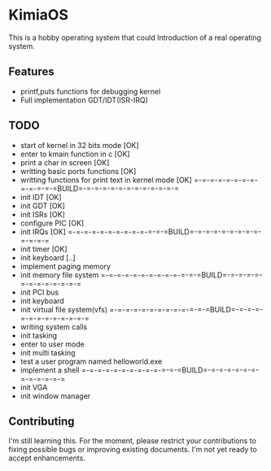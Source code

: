 KimiaOS
===========

This is a hobby operating system that could Introduction of a real operating system.



Features
--------
- printf,puts functions for debugging kernel
- Full implementation GDT/IDT(ISR-IRQ)



TODO
--------
- start of kernel in 32 bits mode [OK]
- enter to kmain function in c [OK]
- print a char in screen [OK]
- writting basic ports functions [OK]
- writting functions for print text in kernel mode [OK]
=-=-=-=-=-=-=-=-=-=-=-=-=BUILD=-=-=-=-=-=-=-=-=-=-=-=-=
- init IDT [OK]
- init GDT [OK]
- init ISRs [OK]
- configure PIC [OK]
- init IRQs [OK]
=-=-=-=-=-=-=-=-=-=-=-=-=BUILD=-=-=-=-=-=-=-=-=-=-=-=-=
- init timer [OK]
- init keyboard [..]
- implement paging memory
- init memory file system
=-=-=-=-=-=-=-=-=-=-=-=-=BUILD=-=-=-=-=-=-=-=-=-=-=-=-=
- init PCI bus
- init keyboard
- init virtual file system(vfs)
=-=-=-=-=-=-=-=-=-=-=-=-=BUILD=-=-=-=-=-=-=-=-=-=-=-=-=
- writing system calls
- init tasking
- enter to user mode
- init multi tasking
- test a user program named helloworld.exe
- implement a shell
=-=-=-=-=-=-=-=-=-=-=-=-=BUILD=-=-=-=-=-=-=-=-=-=-=-=-=
- init VGA
- init window manager


Contributing
------------

I'm still learning this. For the moment, please restrict your contributions to fixing possible bugs
or improving existing documents. I'm not yet ready to accept enhancements.
